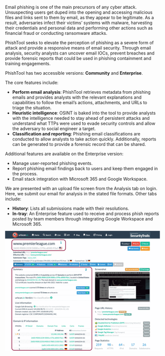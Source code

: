 Email phishing is one of the main precursors of any cyber attack. Unsuspecting users get duped into the opening and accessing malicious files and links sent to them by email, as they appear to be legitimate. As a result, adversaries infect their victims’ systems with malware, harvesting their credentials and personal data and performing other actions such as financial fraud or conducting ransomware attacks.

PhishTool seeks to elevate the perception of phishing as a severe form of attack and provide a responsive means of email security. Through email analysis, security analysts can uncover email IOCs, prevent breaches and provide forensic reports that could be used in phishing containment and training engagements.

PhishTool has two accessible versions: **Community** and **Enterprise**.

The core features include:

* **Perform email analysis**: PhishTool retrieves metadata from phishing emails and provides analysts with the relevant explanations and capabilities to follow the email’s actions, attachments, and URLs to triage the situation.
* **Heuristic intelligence**: OSINT is baked into the tool to provide analysts with the intelligence needed to stay ahead of persistent attacks and understand what TTPs were used to evade security controls and allow the adversary to social engineer a target.
* **Classification and reporting**: Phishing email classifications are conducted to allow analysts to take action quickly. Additionally, reports can be generated to provide a forensic record that can be shared.

Additional features are available on the Enterprise version:

* Manage user-reported phishing events.
* Report phishing email findings back to users and keep them engaged in the process.
* Email stack integration with Microsoft 365 and Google Workspace.

We are presented with an upload file screen from the Analysis tab on login. Here, we submit our email for analysis in the stated file formats. Other tabs include:

* **History**: Lists all submissions made with their resolutions.
* **In-tray**: An Enterprise feature used to receive and process phish reports posted by team members through integrating Google Workspace and Microsoft 365.

<p align="center">
  <img src="https://github.com/AM1RKA/SOC-Analyst/blob/main/Cyber%20Threat%20Intellegence/Threat%20Intelligence%20Tools/UrlScan.io/urlscan.io.gif">
</p>
